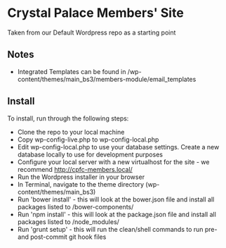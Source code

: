 Crystal Palace Members' Site
=================

Taken from our Default Wordpress repo as a starting point

Notes
---------------
* Integrated Templates can be found in /wp-content/themes/main_bs3/members-module/email_templates

Install
---------------

To install, run through the following steps:

* Clone the repo to your local machine
* Copy wp-config-live.php to wp-config-local.php
* Edit wp-config-local.php to use your database settings. Create a new database locally to use for development purposes
* Configure your local server with a new virtualhost for the site - we recommend http://cpfc-members.local/
* Run the Wordpress installer in your browser
* In Terminal, navigate to the theme directory (wp-content/themes/main_bs3)
* Run 'bower install' - this will look at the bower.json file and install all packages listed to /bower-components/
* Run 'npm install' - this will look at the package.json file and install all packages listed to /node_modules/
* Run 'grunt setup' - this will run the clean/shell commands to run pre- and post-commit git hook files